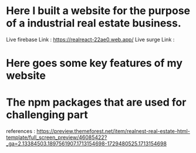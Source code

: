 # Here I built a website for the purpose of a industrial real estate business.

Live firebase Link : https://realreact-22ae0.web.app/
Live surge Link :

# Here goes some key features of my website 


# The npm packages that are used for challenging part




references  : https://preview.themeforest.net/item/realnest-real-estate-html-template/full_screen_preview/46085422?_ga=2.13384503.1897561907.1713154698-1729480525.1713154698